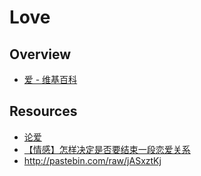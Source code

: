 # Love

## Overview

- [爱 - 维基百科](https://zh.wikipedia.org/wiki/%E6%84%9B)

## Resources

- [论爱](http://nature-of-love.com/)
- [【情感】怎样决定是否要结束一段恋爱关系](https://www.douban.com/group/topic/38769888/)
- http://pastebin.com/raw/jASxztKj
